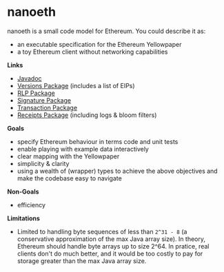 # nanoeth

nanoeth is a small code model for Ethereum. You could describe it as:
- an executable specification for the Ethereum Yellowpaper
- a toy Ethereum client without networking capabilities

**Links**
- [Javadoc](http://norswap.com/nanoeth/)
- [Versions Package](/src/com/norswap/nanoeth/versions/) (includes a list of EIPs)
- [RLP Package](/src/com/norswap/nanoeth/rlp/)
- [Signature Package](/src/com/norswap/nanoeth/signature/)
- [Transaction Package](/src/com/norswap/nanoeth/transactions/)
- [Receipts Package](/src/com/norswap/nanoeth/receipts/) (including logs & bloom filters)

[Javadoc]: https://javadoc.io/doc/com.norswap/nanoeth/
[Mirror]: https://jitpack.io/com/github/norswap/nanoeth/-SNAPSHOT/javadoc/

**Goals**
- specify Ethereum behaviour in terms code and unit tests
- enable playing with example data interactively
- clear mapping with the Yellowpaper
- simplicity & clarity
- using a wealth of (wrapper) types to achieve the above objectives and make the codebase easy to
  navigate

**Non-Goals**
- efficiency

**Limitations**
- Limited to handling byte sequences of less than `2^31 - 8` (a conservative approximation of the
  max Java array size). In theory, Ethereum should handle byte arrays up to size 2^64. In pratice,
  real clients don't do much better, and it would be too costly to pay for storage greater than the
  max Java array size.